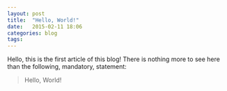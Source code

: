 ```yaml
---
layout: post
title:  "Hello, World!"
date:   2015-02-11 18:06
categories: blog
tags:
---
```


Hello, this is the first article of this blog! There is nothing more to see here than the following, mandatory, statement:

> Hello, World!
